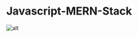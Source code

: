 # Javascript-MERN-Stack
![alt](https://www.google.com/url?sa=i&url=https%3A%2F%2Fdev.to%2Fkoolkishan%2Fa-roadmap-to-learn-mern-stack-for-beginners-2l9k&psig=AOvVaw1GDzhcgzCBNucJfym2SRnX&ust=1639473062192000&source=images&cd=vfe&ved=0CAsQjRxqFwoTCLDy6p634PQCFQAAAAAdAAAAABAD)